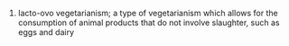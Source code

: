 1. lacto-ovo vegetarianism; a type of vegetarianism which allows for the consumption of animal products that do not involve slaughter, such as eggs and dairy